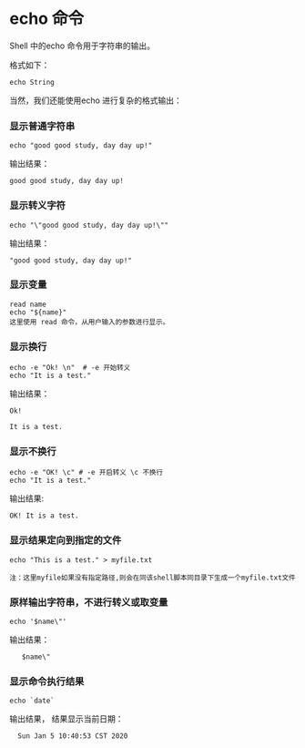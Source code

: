 # echo 命令
Shell 中的echo 命令用于字符串的输出。

格式如下：

    echo String 

当然，我们还能使用echo 进行复杂的格式输出：

### 显示普通字符串
    
    echo "good good study, day day up!"
    
输出结果：
    
    good good study, day day up!
    
### 显示转义字符
    
    echo "\"good good study, day day up!\""
    
输出结果：
    
    "good good study, day day up!"
    
### 显示变量
 
    read name
    echo "${name}"
    这里使用 read 命令，从用户输入的参数进行显示。

### 显示换行
    echo -e "Ok! \n"  # -e 开始转义
    echo "It is a test."
    
输出结果：
   
    Ok! 
    
    It is a test.
### 显示不换行
    
    echo -e "OK! \c" # -e 开启转义 \c 不换行
    echo "It is a test."
输出结果:

    OK! It is a test.
    
### 显示结果定向到指定的文件
    
    echo "This is a test." > myfile.txt
    
    注：这里myfile如果没有指定路径,则会在同该shell脚本同目录下生成一个myfile.txt文件
    
### 原样输出字符串，不进行转义或取变量

    echo '$name\"'

输出结果：
    
       $name\"
       
### 显示命令执行结果
    
    echo `date`
    
输出结果， 结果显示当前日期：
     
      Sun Jan 5 10:40:53 CST 2020